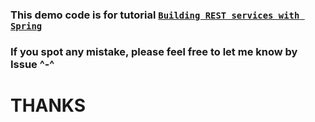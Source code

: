 ### This demo code is for tutorial [`Building REST services with Spring`](https://spring.io/guides/tutorials/rest/) 

### If you spot any mistake, please feel free to let me know by Issue ^-^

# THANKS
